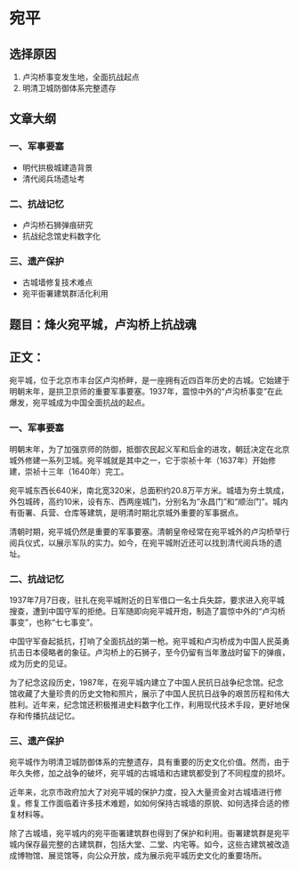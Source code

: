 # 宛平

## 选择原因
1. 卢沟桥事变发生地，全面抗战起点
2. 明清卫城防御体系完整遗存

## 文章大纲
### 一、军事要塞
- 明代拱极城建造背景
- 清代阅兵场遗址考

### 二、抗战记忆
- 卢沟桥石狮弹痕研究
- 抗战纪念馆史料数字化

### 三、遗产保护
- 古城墙修复技术难点
- 宛平衙署建筑群活化利用

## 题目：烽火宛平城，卢沟桥上抗战魂

## 正文：

宛平城，位于北京市丰台区卢沟桥畔，是一座拥有近四百年历史的古城。它始建于明朝末年，是拱卫京师的重要军事要塞。1937年，震惊中外的“卢沟桥事变”在此爆发，宛平城成为中国全面抗战的起点。

### 一、军事要塞

明朝末年，为了加强京师的防御，抵御农民起义军和后金的进攻，朝廷决定在北京城外修建一系列卫城。宛平城就是其中之一，它于崇祯十年（1637年）开始修建，崇祯十三年（1640年）完工。

宛平城东西长640米，南北宽320米，总面积约20.8万平方米。城墙为夯土筑成，外包城砖，高约10米，设有东、西两座城门，分别名为“永昌门”和“顺治门”。城内有衙署、兵营、仓库等建筑，是明清时期北京城外重要的军事据点。

清朝时期，宛平城仍然是重要的军事要塞。清朝皇帝经常在宛平城外的卢沟桥举行阅兵仪式，以展示军队的实力。如今，在宛平城附近还可以找到清代阅兵场的遗址。

### 二、抗战记忆

1937年7月7日夜，驻扎在宛平城附近的日军借口一名士兵失踪，要求进入宛平城搜查，遭到中国守军的拒绝。日军随即向宛平城开炮，制造了震惊中外的“卢沟桥事变”，也称“七七事变”。

中国守军奋起抵抗，打响了全面抗战的第一枪。宛平城和卢沟桥成为中国人民英勇抗击日本侵略者的象征。卢沟桥上的石狮子，至今仍留有当年激战时留下的弹痕，成为历史的见证。

为了纪念这段历史，1987年，在宛平城内建立了中国人民抗日战争纪念馆。纪念馆收藏了大量珍贵的历史文物和照片，展示了中国人民抗日战争的艰苦历程和伟大胜利。近年来，纪念馆还积极推进史料数字化工作，利用现代技术手段，更好地保存和传播抗战记忆。

### 三、遗产保护

宛平城作为明清卫城防御体系的完整遗存，具有重要的历史文化价值。然而，由于年久失修，加之战争的破坏，宛平城的古城墙和古建筑都受到了不同程度的损坏。

近年来，北京市政府加大了对宛平城的保护力度，投入大量资金对古城墙进行修复。修复工作面临着许多技术难题，如如何保持古城墙的原貌、如何选择合适的修复材料等。

除了古城墙，宛平城内的宛平衙署建筑群也得到了保护和利用。衙署建筑群是宛平城内保存最完整的古建筑群，包括大堂、二堂、内宅等。如今，这些古建筑被改造成博物馆、展览馆等，向公众开放，成为展示宛平城历史文化的重要场所。